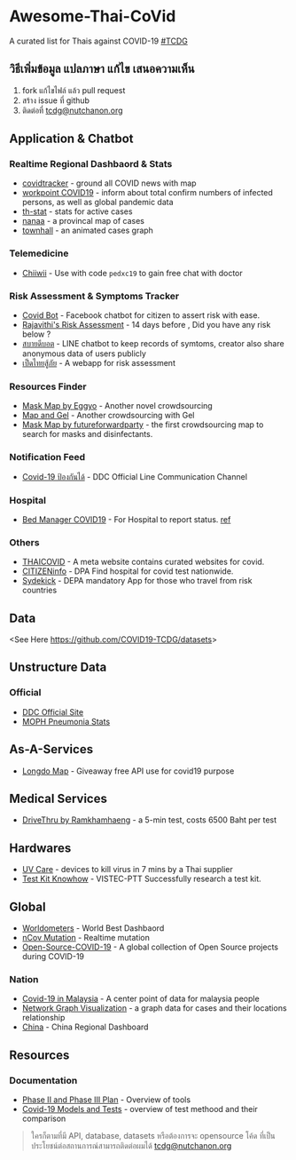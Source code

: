 # Awesome-Thai-CoVid
A curated list for Thais against COVID-19 [#TCDG](https://www.facebook.com/groups/192150165377624)

## วิธีเพิ่มข้อมูล แปลภาษา แก้ไข เสนอความเห็น
1. fork แก้ไขไฟล์ แล้ว pull request
2. สร้าง issue ที่ github
3. ติดต่อที่ tcdg@nutchanon.org


## Application & Chatbot

### Realtime Regional Dashbaord & Stats
 - [covidtracker](https://covidtracker.5lab.co/) - ground all COVID news with map
 - [workpoint COVID19](https://covid19.workpointnews.com/) -  inform about total confirm numbers of infected persons, as well as global pandemic data
 - [th-stat](http://th-stat.com/) - stats for active cases
 - [nanaa](http://nanaaa.net/covidmapth) - a provincal map of cases
 - [townhall](https://townhall-th.web.app/covid-19/cases/) - an animated cases graph

### Telemedicine
 - [Chiiwii](https://www.chiiwiidoctor.com/) - Use with code `pedxc19` to gain free chat with doctor


### Risk Assessment & Symptoms Tracker
 - [Covid Bot](https://m.me/covid19bot) - Facebook chatbot for citizen to assert risk with ease.
 - [Rajavithi's Risk Assessment](http://rajavithi.emergencymed.net/corona/index.html) - 14 days before , Did you have any risk below ?
 - [สบายดีบอต](http://line.me/R/ti/p/@sabaideebot) - LINE chatbot to keep records of symtoms, creator also share anonymous data of users publicly
 - [เป็ดไทยสู้ภัย](http://covid19.thaitechstartup.org/) - A webapp for risk assessment

### Resources Finder
 - [Mask Map by Eggyo](https://maskmapthai.web.app/) - Another novel crowdsourcing
 - [Map and Gel](https://townhall-th.web.app/covid-19/crowdsource) - Another crowdsourcing with Gel
 - [Mask Map by futureforwardparty](https://futureforwardparty.org/%E0%B8%9E%E0%B8%B4%E0%B8%81%E0%B8%B1%E0%B8%94%E0%B8%AB%E0%B8%B2%E0%B8%8B%E0%B8%B7%E0%B9%89%E0%B8%AD%E0%B8%AB%E0%B8%99%E0%B9%89%E0%B8%B2%E0%B8%81%E0%B8%B2%E0%B8%81) - the first crowdsourcing map to search for masks and disinfectants.



### Notification Feed
 - [Covid-19 ป้องกันได้](https://line.me/R/ti/p/%40797zdgoh) - DDC Official Line Communication Channel

### Hospital
 - [Bed Manager COVID19](http://cov19bkkrm.dms.go.th/covid/) - For Hospital to report status. [ref](https://www.facebook.com/groups/192150165377624/permalink/198792391380068/)

### Others
 - [THAICOVID](https://www.thaicovid.co/) - A meta website contains curated websites for covid.
 - [CITIZENinfo](https://www.dga.or.th/th/profile/2133/) - DPA Find hospital for covid test nationwide.
 - [Sydekick](https://www.facebook.com/depathai/posts/2773242432754321) - DEPA mandatory App for those who travel from risk countries


## Data
<See Here <https://github.com/COVID19-TCDG/datasets>>

## Unstructure Data
### Official
 - [DDC Official Site](https://ddc.moph.go.th/viralpneumonia/)
 - [MOPH Pneumonia Stats](http://www.boe.moph.go.th/boedb/surdata/disease.php?ds=31)


## As-A-Services
 - [Longdo Map](https://www.facebook.com/longdocom/posts/10157469328938052) - Giveaway free API use for covid19 purpose

## Medical Services
 - [DriveThru by Ramkhamhaeng](https://www.ram-hosp.co.th/news_detail/499) - a 5-min test, costs 6500 Baht per test

## Hardwares
 - [UV Care](https://www.bangkokbiznews.com/pr/detail/51946) - devices to kill virus in 7 mins by a Thai supplier
 - [Test Kit Knowhow](https://www.isranews.org/article/isranews-news/86497-news-9.html?fbclid=IwAR2FbMwEdN0P3MOvfFO5pN2odJxXooNBiPC2XsuPPOwoVM0TfxnBMXPoiC8) - VISTEC-PTT Successfully research a test kit.

## Global
 - [Worldometers](https://www.worldometers.info/coronavirus/) - World Best Dashbaord
 - [nCov Mutation](https://nextstrain.org/ncov) - Realtime mutation
 - [Open-Source-COVID-19](http://open-source-covid-19.weileizeng.com/) - A global collection of Open Source projects during COVID-19
### Nation
 - [Covid-19 in Malaysia](https://newslab.malaysiakini.com/covid-19/en) - A center point of data for malaysia people
 - [Network Graph Visualization](https://co.vid19.sg/cases?fbclid=IwAR1xuNgJJ1XqLAp-8MdHODE-mydUFrMq3mD8QVPitdUJlALJwoSqiISO518) - a graph data for cases and their locations relationship
 - [China](https://ncov.dxy.cn/ncovh5/view/pneumonia?scene=2&clicktime=1579582238&enterid=1579582238&from=singlemessage&isappinstalled=0) - China Regional Dashboard
 

## Resources
### Documentation
 - [Phase II and Phase III Plan](https://drive.google.com/file/d/1FfaJACEDZXdO9yCSQa4qqKoE-I2Yuvbg/view?fbclid=IwAR09us3yzZM0og9_fWnsiTwFkHnqjIHgSZJO_LaJQ1VmKkxwqLlu8ky7cYI) - Overview of tools
 - [Covid-19 Models and Tests](https://docs.google.com/presentation/d/11wHl_j0zenQj8lI4mGFcM15C0VmE8xrFnvhZKaAe10M/mobilepresent?slide=id.g813ffb90bc_7_4&fbclid=IwAR21MNfVZnaG6woOAuGdzJGxgSFZUoQQbNipqoRtIZmqAiz-VAzJuaJi59s) - overview of test methood and their comparison
 
 > ใครก็ตามที่มี API, database, datasets หรือต้องการจะ opensource โค้ด ที่เป็นประโยชน์ต่อสถานการณ์สามารถติดต่อผมได้ tcdg@nutchanon.org
 
